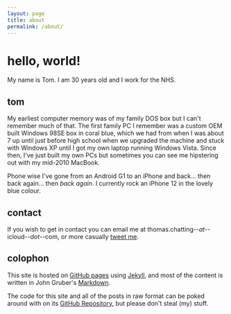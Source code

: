 ```yaml
---
layout: page
title: about
permalink: /about/
---
```


<h1 class="article-title">hello, world!</h1>

My name is Tom. I am 30 years old and I work for the NHS.

## tom

My earliest computer memory was of my family DOS box but I can't remember much of that. The first family PC I remember was a custom OEM built Windows 98SE box in coral blue, which we had from when I was about 7 up until just before high school when we upgraded the machine and stuck with Windows XP until I got my own laptop running Windows Vista. Since then, I've just built my own PCs but sometimes you can see me hipstering out with my mid-2010 MacBook.

Phone wise I've gone from an Android G1 to an iPhone and back... then back again... then *back again*. I currently rock an iPhone 12 in the lovely blue colour.

## contact

If you wish to get in contact you can email me at thomas.chatting--*at*--icloud--*dot*--com, or more casually [tweet me][tweet].

## colophon

This site is hosted on [GitHub pages][ghpages] using [Jekyll][jekyll], and most of the content is written in John Gruber's [Markdown][markdown].

The code for this site and all of the posts in raw format can be poked around with on its [GitHub Repository][ghrepo], but please don't steal (my) stuff.

[github]: //github.com/tomchatting
[tweet]: //twitter.com/?status=Ahoyhoy,%20@_tomch
[ghpages]: //pages.github.com
[jekyll]: //github.com/mojombo/jekyll
[markdown]: //daringfireball.net/projects/markdown/
[ghrepo]: //github.com/tomchatting/tomchatting.github.io

